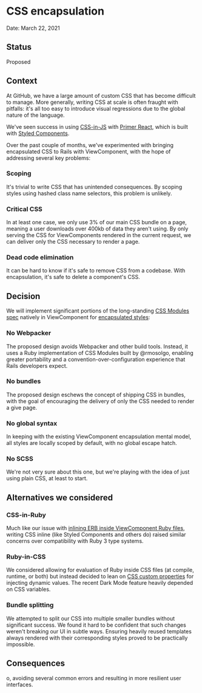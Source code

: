 # CSS encapsulation

Date: March 22, 2021

## Status

Proposed

## Context

At GitHub, we have a large amount of custom CSS that has become difficult to manage. More generally, writing CSS at scale is often fraught with pitfalls: it's all too easy to introduce visual regressions due to the global nature of the language.

We've seen success in using [CSS-in-JS](https://www.youtube.com/watch?v=ull9iCMTGDE) with [Primer React](https://primer.style/components/), which is built with [Styled Components](https://styled-components.com).

Over the past couple of months, we've experimented with bringing encapsulated CSS to Rails with ViewComponent, with the hope of addressing several key problems:

### Scoping

It's trivial to write CSS that has unintended consequences. By scoping styles using hashed class name selectors, this problem is unlikely.

### Critical CSS

In at least one case, we only use 3% of our main CSS bundle on a page, meaning a user downloads over 400kb of data they aren't using. By only serving the CSS for ViewComponents rendered in the current request, we can deliver only the CSS necessary to render a page.

### Dead code elimination

It can be hard to know if it's safe to remove CSS from a codebase. With encapsulation, it's safe to delete a component's CSS.

## Decision

We will implement significant portions of the long-standing [CSS Modules spec](https://github.com/css-modules/css-modules) natively in ViewComponent for [encapsulated styles](https://medium.com/seek-blog/the-end-of-global-css-90d2a4a06284):

### No Webpacker

The proposed design avoids Webpacker and other build tools. Instead, it uses a Ruby implementation of CSS Modules built by @rmosolgo, enabling greater portability and a convention-over-configuration experience that Rails developers expect.

### No bundles

The proposed design eschews the concept of shipping CSS in bundles, with the goal of encouraging the delivery of only the CSS needed to render a give page.

### No global syntax

In keeping with the existing ViewComponent encapsulation mental model, all styles are locally scoped by default, with no global escape hatch.

### No SCSS

We're not very sure about this one, but we're playing with the idea of just using plain CSS, at least to start.

## Alternatives we considered

### CSS-in-Ruby

Much like our issue with [inlining ERB inside ViewComponent Ruby files](https://github.com/github/view_component/commit/5d3806a2a9ec0187574ac6c64a0ae90e655691ae#diff-b335630551682c19a781afebcf4d07bf978fb1f8ac04c6bf87428ed5106870f5R173), writing CSS inline (like Styled Components and others do) raised similar concerns over compatibility with Ruby 3 type systems.

### Ruby-in-CSS

We considered allowing for evaluation of Ruby inside CSS files (at compile, runtime, or both) but instead decided to lean on [CSS custom properties](https://developer.mozilla.org/en-US/docs/Web/CSS/Using_CSS_custom_properties) for injecting dynamic values. The recent Dark Mode feature heavily depended on CSS variables.

### Bundle splitting

We attempted to split our CSS into multiple smaller bundles without significant success. We found it hard to be confident that such changes weren't breaking our UI in subtle ways. Ensuring heavily reused templates always rendered with their corresponding styles proved to be practically impossible.

## Consequences

o, avoiding several common errors and resulting in more resilient user interfaces.
